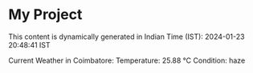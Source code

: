 # My Project

This content is dynamically generated in Indian Time (IST): 2024-01-23 20:48:41 IST


Current Weather in Coimbatore:
Temperature: 25.88 °C
Condition: haze

